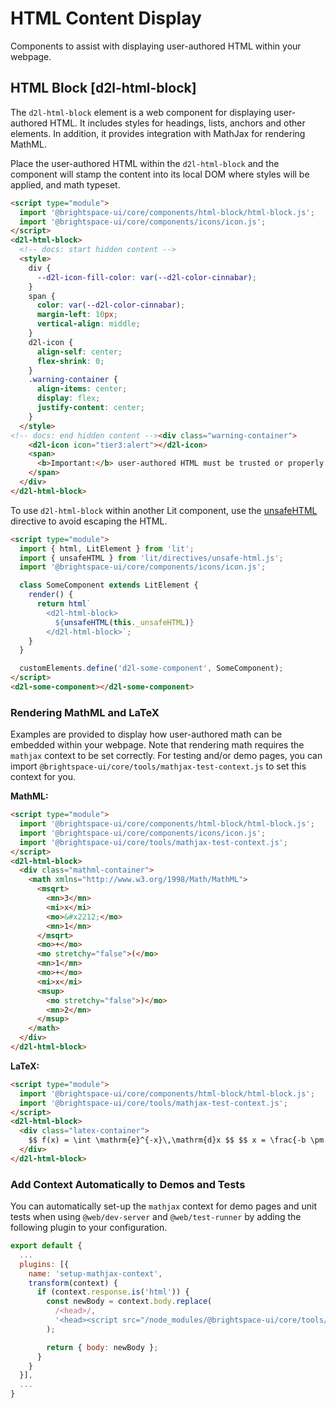 # HTML Content Display

Components to assist with displaying user-authored HTML within your webpage.

## HTML Block [d2l-html-block]

The `d2l-html-block` element is a web component for displaying user-authored HTML. It includes styles for headings, lists, anchors and other elements.  In addition, it provides integration with MathJax for rendering MathML.

Place the user-authored HTML within the `d2l-html-block` and the component will stamp the content into its local DOM where styles will be applied, and math typeset.

<!-- docs: demo live name:d2l-html-block autoSize:false size:small -->
```html
<script type="module">
  import '@brightspace-ui/core/components/html-block/html-block.js';
  import '@brightspace-ui/core/components/icons/icon.js';
</script>
<d2l-html-block>
  <!-- docs: start hidden content -->
  <style>
    div {
      --d2l-icon-fill-color: var(--d2l-color-cinnabar);
    }
    span {
      color: var(--d2l-color-cinnabar);
      margin-left: 10px;
      vertical-align: middle;
    }
    d2l-icon {
      align-self: center;
      flex-shrink: 0;
    }
    .warning-container {
      align-items: center;
      display: flex;
      justify-content: center;
    }
  </style>
<!-- docs: end hidden content --><div class="warning-container">
    <d2l-icon icon="tier3:alert"></d2l-icon>
    <span>
      <b>Important:</b> user-authored HTML must be trusted or properly sanitized!
    </span>
  </div>
</d2l-html-block>
```

To use `d2l-html-block` within another Lit component, use the [unsafeHTML](https://lit-html.polymer-project.org/guide/template-reference#unsafehtml) directive to avoid escaping the HTML.

```html
<script type="module">
  import { html, LitElement } from 'lit';
  import { unsafeHTML } from 'lit/directives/unsafe-html.js';
  import '@brightspace-ui/core/components/icons/icon.js';

  class SomeComponent extends LitElement {
    render() {
      return html`
        <d2l-html-block>
          ${unsafeHTML(this._unsafeHTML)}
        </d2l-html-block>`;
    }
  }

  customElements.define('d2l-some-component', SomeComponent);
</script>
<d2l-some-component></d2l-some-component>
```

### Rendering MathML and LaTeX

Examples are provided to display how user-authored math can be embedded within your webpage. Note that rendering math requires the `mathjax` context to be set correctly. For testing and/or demo pages, you can import `@brightspace-ui/core/tools/mathjax-test-context.js` to set this context for you.

**MathML:**
<!-- docs: demo code -->
```html
<script type="module">
  import '@brightspace-ui/core/components/html-block/html-block.js';
  import '@brightspace-ui/core/components/icons/icon.js';
  import '@brightspace-ui/core/tools/mathjax-test-context.js';
</script>
<d2l-html-block>
  <div class="mathml-container">
    <math xmlns="http://www.w3.org/1998/Math/MathML">
      <msqrt>
        <mn>3</mn>
        <mi>x</mi>
        <mo>&#x2212;</mo>
        <mn>1</mn>
      </msqrt>
      <mo>+</mo>
      <mo stretchy="false">(</mo>
      <mn>1</mn>
      <mo>+</mo>
      <mi>x</mi>
      <msup>
        <mo stretchy="false">)</mo>
        <mn>2</mn>
      </msup>
    </math>
  </div>
</d2l-html-block>
```

**LaTeX:**

<!-- docs: demo code -->
```html
<script type="module">
  import '@brightspace-ui/core/components/html-block/html-block.js';
  import '@brightspace-ui/core/tools/mathjax-test-context.js';
</script>
<d2l-html-block>
  <div class="latex-container">
    $$ f(x) = \int \mathrm{e}^{-x}\,\mathrm{d}x $$ $$ x = \frac{-b \pm \sqrt{b^2 - 4ac}}{2a} $$
  </div>
</d2l-html-block>
```

### Add Context Automatically to Demos and Tests

You can automatically set-up the `mathjax` context for demo pages and unit tests when using `@web/dev-server` and `@web/test-runner` by adding the following plugin to your configuration.

```javascript
export default {
  ...
  plugins: [{
    name: 'setup-mathjax-context',
    transform(context) {
      if (context.response.is('html')) {
        const newBody = context.body.replace(
          /<head>/,
          '<head><script src="/node_modules/@brightspace-ui/core/tools/mathjax-test-context.js"></script>'
        );

        return { body: newBody };
      }
    }
  }],
  ...
}
```
